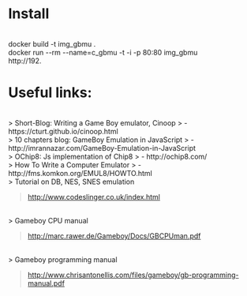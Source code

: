 # Install

<BR>
docker build -t img_gbmu .
<BR>
docker run --rm --name=c_gbmu -t -i -p 80:80 img_gbmu
<BR>
http://192.

# Useful links:

<BR>
> Short-Blog: Writing a Game Boy emulator, Cinoop
> - https://cturt.github.io/cinoop.html

<BR>
> 10 chapters blog: GameBoy Emulation in JavaScript
> - http://imrannazar.com/GameBoy-Emulation-in-JavaScript

<BR>
> OChip8: Js implementation of Chip8
> - http://ochip8.com/

<BR>
> How To Write a Computer Emulator
> - http://fms.komkon.org/EMUL8/HOWTO.html

<BR>
> Tutorial on DB, NES, SNES emulation

> http://www.codeslinger.co.uk/index.html

<BR>
> Gameboy CPU manual

> http://marc.rawer.de/Gameboy/Docs/GBCPUman.pdf

<BR>
> Gameboy programming manual

> http://www.chrisantonellis.com/files/gameboy/gb-programming-manual.pdf
